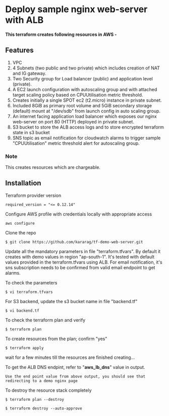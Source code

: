 # Deploy sample nginx web-server with ALB
#### This terraform creates following resources in AWS - 

## Features

1. VPC
2. 4 Subnets (two public and two private) which includes creation of NAT and IG gateway. 
3. Two Security group for Load balancer (public) and application level (private).
4. A EC2 launch configuration with autoscaling group and with attached target scaling policy based on CPUUtilisation metric threshold.
5. Creates initially a single SPOT ec2 (t2.micro) instance in private subnet.
6. Included 8GiB as primary root volume and 5GiB secondary storage (default) mount at "/dev/sdb" from launch config in auto scaling group.
7. An internet facing application load balancer which exposes our nginx web-server on port 80 (HTTP) deployed in private subnet.
8. S3 bucket to store the ALB access logs and to store encrypted terraform state in s3 bucket
9. SNS topic as email notification for cloudwatch alarms to trigger sample "CPUUtilisation" metric threshold alert for autoscaling group.

### Note
This creates resources which are chargeable.

## Installation

Terraform provider version

```
required_version = "<= 0.12.14"
```

Configure AWS profile with credentials locally with appropriate access
```
aws configure
```

Clone the repo
```
$ git clone https://github.com/kararag/tf-demo-web-server.git
```

Update all the mandatory parameters in file  "terraform.tfvars". By default it creates with demo values in region "ap-south-1". It's tested with default values provided in the terraform.tfvars using ALB. For email notification, it's sns subscription needs to be confirmed from valid email endpoint to get alarms.

To check the parameters 

```$ vi terraform.tfvars```

For S3 backend, update the s3 bucket name in file "backend.tf"

```$ vi backend.tf```

To check the terraform plan and verify

```$ terraform plan```

To create resources from the plan; confirm "yes"

```$ terraform apply```

wait for a few minutes till the resources are finished creating...

To get the ALB DNS endpint, refer to "**aws_lb_dns**" value in output.

```Use the end point value from above output, you should see that redirecting to a demo nginx page```

To destroy the resource stack completely

```$ terraform plan --destroy```

```$ terraform destroy --auto-approve```

